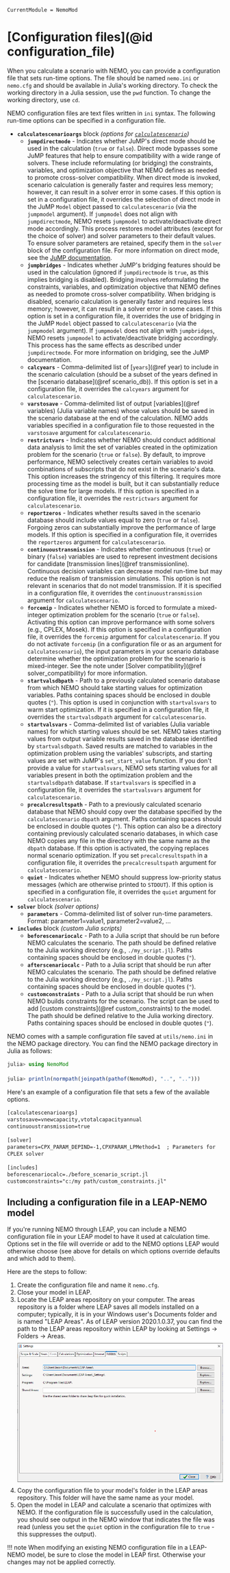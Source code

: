 ```@meta
CurrentModule = NemoMod
```
# [Configuration files](@id configuration_file)

When you calculate a scenario with NEMO, you can provide a configuration file that sets run-time options. The file should be named `nemo.ini` or `nemo.cfg` and should be available in Julia's working directory. To check the working directory in a Julia session, use the `pwd` function. To change the working directory, use `cd`.

NEMO configuration files are text files written in `ini` syntax. The following run-time options can be specified in a configuration file.

* **`calculatescenarioargs`** block *(options for [`calculatescenario`](@ref))*
  + **`jumpdirectmode`** - Indicates whether JuMP's direct mode should be used in the calculation (`true` or `false`). Direct mode bypasses some JuMP features that help to ensure compatibility with a wide range of solvers. These include reformulating (or bridging) the constraints, variables, and optimization objective that NEMO defines as needed to promote cross-solver compatibility. When direct mode is invoked, scenario calculation is generally faster and requires less memory; however, it can result in a solver error in some cases. If this option is set in a configuration file, it overrides the selection of direct mode in the JuMP `Model` object passed to `calculatescenario` (via the `jumpmodel` argument). If `jumpmodel` does not align with `jumpdirectmode`, NEMO resets `jumpmodel` to activate/deactivate direct mode accordingly. This process restores model attributes (except for the choice of solver) and solver parameters to their default values. To ensure solver parameters are retained, specify them in the `solver` block of the configuration file. For more information on direct mode, see the [JuMP documentation](https://jump.dev/JuMP.jl/stable/).
  + **`jumpbridges`** - Indicates whether JuMP's bridging features should be used in the calculation (ignored if `jumpdirectmode` is `true`, as this implies bridging is disabled). Bridging involves reformulating the constraints, variables, and optimization objective that NEMO defines as needed to promote cross-solver compatibility. When bridging is disabled, scenario calculation is generally faster and requires less memory; however, it can result in a solver error in some cases. If this option is set in a configuration file, it overrides the use of bridging in the JuMP `Model` object passed to `calculatescenario` (via the `jumpmodel` argument). If `jumpmodel` does not align with `jumpbridges`, NEMO resets `jumpmodel` to activate/deactivate bridging accordingly. This process has the same effects as described under `jumpdirectmode`. For more information on bridging, see the JuMP documentation.
  + **`calcyears`** - Comma-delimited list of [`years`](@ref year) to include in the scenario calculation (should be a subset of the years defined in the [scenario database](@ref scenario_db)). If this option is set in a configuration file, it overrides the `calcyears` argument for `calculatescenario`.
  + **`varstosave`** - Comma-delimited list of output [variables](@ref variables) (Julia variable names) whose values should be saved in the scenario database at the end of the calculation. NEMO adds variables specified in a configuration file to those requested in the `varstosave` argument for `calculatescenario`.
  + **`restrictvars`** - Indicates whether NEMO should conduct additional data analysis to limit the set of variables created in the optimization problem for the scenario (`true` or `false`). By default, to improve performance, NEMO selectively creates certain variables to avoid combinations of subscripts that do not exist in the scenario's data. This option increases the stringency of this filtering. It requires more processing time as the model is built, but it can substantially reduce the solve time for large models. If this option is specified in a configuration file, it overrides the `restrictvars` argument for `calculatescenario`.
  + **`reportzeros`** - Indicates whether results saved in the scenario database should include values equal to zero (`true` or `false`). Forgoing zeros can substantially improve the performance of large models. If this option is specified in a configuration file, it overrides the `reportzeros` argument for `calculatescenario`.
  + **`continuoustransmission`** - Indicates whether continuous (`true`) or binary (`false`) variables are used to represent investment decisions for candidate [transmission lines](@ref transmissionline). Continuous decision variables can decrease model run-time but may reduce the realism of transmission simulations. This option is not relevant in scenarios that do not model transmission. If it is specified in a configuration file, it overrides the `continuoustransmission` argument for `calculatescenario`.
  + **`forcemip`** - Indicates whether NEMO is forced to formulate a mixed-integer optimization problem for the scenario (`true` or `false`). Activating this option can improve performance with some solvers (e.g., CPLEX, Mosek). If this option is specified in a configuration file, it overrides the `forcemip` argument for `calculatescenario`. If you do not activate `forcemip` (in a configuration file or as an argument for `calculatescenario`), the input parameters in your scenario database determine whether the optimization problem for the scenario is mixed-integer. See the note under [Solver compatibility](@ref solver_compatibility) for more information.
  + **`startvalsdbpath`** - Path to a previously calculated scenario database from which NEMO should take starting values for optimization variables. Paths containing spaces should be enclosed in double quotes (`"`). This option is used in conjunction with `startvalsvars` to warm start optimization. If it is specified in a configuration file, it overrides the `startvalsdbpath` argument for `calculatescenario`.
  + **`startvalsvars`** - Comma-delimited list of variables (Julia variable names) for which starting values should be set. NEMO takes starting values from output variable results saved in the database identified by `startvalsdbpath`. Saved results are matched to variables in the optimization problem using the variables' subscripts, and starting values are set with JuMP's `set_start_value` function. If you don't provide a value for `startvalsvars`, NEMO sets starting values for all variables present in both the optimization problem and the `startvalsdbpath` database. If `startvalsvars` is specified in a configuration file, it overrides the `startvalsvars` argument for `calculatescenario`.
  + **`precalcresultspath`** - Path to a previously calculated scenario database that NEMO should copy over the database specified by the `calculatescenario` `dbpath` argument. Paths containing spaces should be enclosed in double quotes (`"`). This option can also be a directory containing previously calculated scenario databases, in which case NEMO copies any file in the directory with the same name as the `dbpath` database. If this option is activated, the copying replaces normal scenario optimization. If you set `precalcresultspath` in a configuration file, it overrides the `precalcresultspath` argument for `calculatescenario`.
  + **`quiet`** - Indicates whether NEMO should suppress low-priority status messages (which are otherwise printed to `STDOUT`). If this option is specified in a configuration file, it overrides the `quiet` argument for `calculatescenario`.
* **`solver`** block *(solver options)*
  + **`parameters`** - Comma-delimited list of solver run-time parameters. Format: parameter1=value1, parameter2=value2, ...
* **`includes`** block *(custom Julia scripts)*
  + **`beforescenariocalc`** - Path to a Julia script that should be run before NEMO calculates the scenario. The path should be defined relative to the Julia working directory (e.g., `./my_script.jl`). Paths containing spaces should be enclosed in double quotes (`"`).
  + **`afterscenariocalc`** - Path to a Julia script that should be run after NEMO calculates the scenario. The path should be defined relative to the Julia working directory (e.g., `./my_script.jl`). Paths containing spaces should be enclosed in double quotes (`"`).  
  + **`customconstraints`** - Path to a Julia script that should be run when NEMO builds constraints for the scenario. The script can be used to add [custom constraints](@ref custom_constraints) to the model. The path should be defined relative to the Julia working directory. Paths containing spaces should be enclosed in double quotes (`"`).

NEMO comes with a sample configuration file saved at `utils/nemo.ini` in the NEMO package directory. You can find the NEMO package directory in Julia as follows:

```julia
julia> using NemoMod

julia> println(normpath(joinpath(pathof(NemoMod), "..", "..")))
```

Here's an example of a configuration file that sets a few of the available options.

```
[calculatescenarioargs]
varstosave=vnewcapacity,vtotalcapacityannual
continuoustransmission=true

[solver]
parameters=CPX_PARAM_DEPIND=-1,CPXPARAM_LPMethod=1  ; Parameters for CPLEX solver

[includes]
beforescenariocalc=./before_scenario_script.jl
customconstraints="c:/my path/custom_constraints.jl"
```

## Including a configuration file in a LEAP-NEMO model

If you're running NEMO through LEAP, you can include a NEMO configuration file in your LEAP model to have it used at calculation time. Options set in the file will override or add to the NEMO options LEAP would otherwise choose (see above for details on which options override defaults and which add to them).

Here are the steps to follow:

1. Create the configuration file and name it `nemo.cfg`.
2. Close your model in LEAP.
3. Locate the LEAP areas repository on your computer. The areas repository is a folder where LEAP saves all models installed on a computer; typically, it is in your Windows user's Documents folder and is named "LEAP Areas". As of LEAP version 2020.1.0.37, you can find the path to the LEAP areas repository within LEAP by looking at Settings -> Folders -> Areas.
   ![LEAP folder settings](assets/leap_folders.png)
4. Copy the configuration file to your model's folder in the LEAP areas repository. This folder will have the same name as your model.
5. Open the model in LEAP and calculate a scenario that optimizes with NEMO. If the configuration file is successfully used in the calculation, you should see output in the NEMO window that indicates the file was read (unless you set the `quiet` option in the configuration file to `true` - this suppresses the output).

!!! note
    When modifying an existing NEMO configuration file in a LEAP-NEMO model, be sure to close the model in LEAP first. Otherwise your changes may not be applied correctly.
